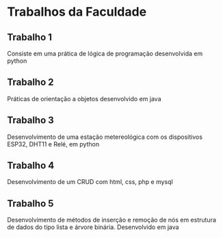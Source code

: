 <h1>Trabalhos da Faculdade</h1>

<h2>Trabalho 1</h2>
<p>Consiste em uma prática de lógica de programação desenvolvida em python</p>

<h2>Trabalho 2</h2>
<p>Práticas de orientação a objetos desenvolvido em java</p>

<h2>Trabalho 3</h2>
<p>Desenvolvimento de uma estação metereológica com os dispositivos ESP32, DHT11 e Relé, em python</p>

<h2>Trabalho 4</h2>
<p>Desenvolvimento de um CRUD com html, css, php e mysql</p>

<h2>Trabalho 5</h2>
<p>Desenvolvimento de métodos de inserção e remoção de nós em estrutura de dados do tipo lista e árvore binária. Desenvolvido em java</p>
